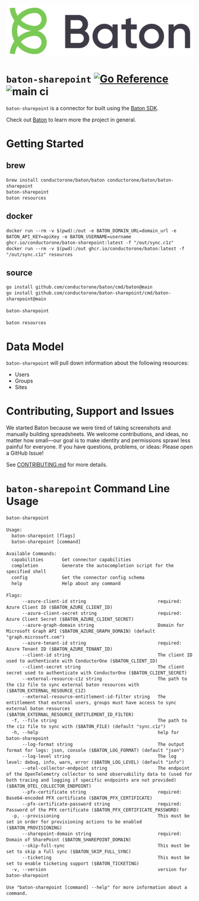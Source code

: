 ![Baton Logo](./baton-logo.png)

# `baton-sharepoint` [![Go Reference](https://pkg.go.dev/badge/github.com/conductorone/baton-sharepoint.svg)](https://pkg.go.dev/github.com/conductorone/baton-sharepoint) ![main ci](https://github.com/conductorone/baton-sharepoint/actions/workflows/main.yaml/badge.svg)

`baton-sharepoint` is a connector for built using the [Baton SDK](https://github.com/conductorone/baton-sdk).

Check out [Baton](https://github.com/conductorone/baton) to learn more the project in general.

# Getting Started

## brew

```
brew install conductorone/baton/baton conductorone/baton/baton-sharepoint
baton-sharepoint
baton resources
```

## docker

```
docker run --rm -v $(pwd):/out -e BATON_DOMAIN_URL=domain_url -e BATON_API_KEY=apiKey -e BATON_USERNAME=username ghcr.io/conductorone/baton-sharepoint:latest -f "/out/sync.c1z"
docker run --rm -v $(pwd):/out ghcr.io/conductorone/baton:latest -f "/out/sync.c1z" resources
```

## source

```
go install github.com/conductorone/baton/cmd/baton@main
go install github.com/conductorone/baton-sharepoint/cmd/baton-sharepoint@main

baton-sharepoint

baton resources
```

# Data Model

`baton-sharepoint` will pull down information about the following resources:
- Users
- Groups
- Sites

# Contributing, Support and Issues

We started Baton because we were tired of taking screenshots and manually
building spreadsheets. We welcome contributions, and ideas, no matter how
small&mdash;our goal is to make identity and permissions sprawl less painful for
everyone. If you have questions, problems, or ideas: Please open a GitHub Issue!

See [CONTRIBUTING.md](https://github.com/ConductorOne/baton/blob/main/CONTRIBUTING.md) for more details.

# `baton-sharepoint` Command Line Usage

```
baton-sharepoint

Usage:
  baton-sharepoint [flags]
  baton-sharepoint [command]

Available Commands:
  capabilities       Get connector capabilities
  completion         Generate the autocompletion script for the specified shell
  config             Get the connector config schema
  help               Help about any command

Flags:
      --azure-client-id string                           required: Azure Client ID ($BATON_AZURE_CLIENT_ID)
      --azure-client-secret string                       required: Azure Client Secret ($BATON_AZURE_CLIENT_SECRET)
      --azure-graph-domain string                        Domain for Microsoft Graph API ($BATON_AZURE_GRAPH_DOMAIN) (default "graph.microsoft.com")
      --azure-tenant-id string                           required: Azure Tenant ID ($BATON_AZURE_TENANT_ID)
      --client-id string                                 The client ID used to authenticate with ConductorOne ($BATON_CLIENT_ID)
      --client-secret string                             The client secret used to authenticate with ConductorOne ($BATON_CLIENT_SECRET)
      --external-resource-c1z string                     The path to the c1z file to sync external baton resources with ($BATON_EXTERNAL_RESOURCE_C1Z)
      --external-resource-entitlement-id-filter string   The entitlement that external users, groups must have access to sync external baton resources ($BATON_EXTERNAL_RESOURCE_ENTITLEMENT_ID_FILTER)
  -f, --file string                                      The path to the c1z file to sync with ($BATON_FILE) (default "sync.c1z")
  -h, --help                                             help for baton-sharepoint
      --log-format string                                The output format for logs: json, console ($BATON_LOG_FORMAT) (default "json")
      --log-level string                                 The log level: debug, info, warn, error ($BATON_LOG_LEVEL) (default "info")
      --otel-collector-endpoint string                   The endpoint of the OpenTelemetry collector to send observability data to (used for both tracing and logging if specific endpoints are not provided) ($BATON_OTEL_COLLECTOR_ENDPOINT)
      --pfx-certificate string                           required: Base64-encoded PFX certificate ($BATON_PFX_CERTIFICATE)
      --pfx-certificate-password string                  required: Password of the PFX certificate ($BATON_PFX_CERTIFICATE_PASSWORD)
  -p, --provisioning                                     This must be set in order for provisioning actions to be enabled ($BATON_PROVISIONING)
      --sharepoint-domain string                         required: Domain of SharePoint ($BATON_SHAREPOINT_DOMAIN)
      --skip-full-sync                                   This must be set to skip a full sync ($BATON_SKIP_FULL_SYNC)
      --ticketing                                        This must be set to enable ticketing support ($BATON_TICKETING)
  -v, --version                                          version for baton-sharepoint

Use "baton-sharepoint [command] --help" for more information about a command.
```
